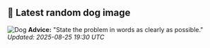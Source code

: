 ## 🐶 Latest random dog image
![Dog](https://images.dog.ceo/breeds/terrier-kerryblue/n02093859_3248.jpg)
**Advice:** "State the problem in words as clearly as possible."
*Updated: 2025-08-25 19:30 UTC*
